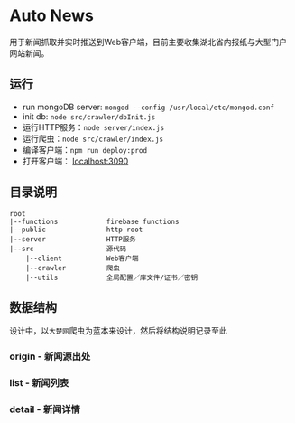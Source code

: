 # Auto News

用于新闻抓取并实时推送到Web客户端，目前主要收集湖北省内报纸与大型门户网站新闻。

## 运行
- run mongoDB server: `mongod --config /usr/local/etc/mongod.conf`
- init db: `node src/crawler/dbInit.js`
- 运行HTTP服务：`node server/index.js`
- 运行爬虫：`node src/crawler/index.js`
- 编译客户端：`npm run deploy:prod`
- 打开客户端： [localhost:3090](http://localhost:3090)

## 目录说明
    root
    |--functions            firebase functions
    |--public               http root
    |--server               HTTP服务
    |--src                  源代码
        |--client           Web客户端
        |--crawler          爬虫
        |--utils            全局配置／库文件/证书／密钥
    
## 数据结构
设计中，以`大楚网`爬虫为蓝本来设计，然后将结构说明记录至此
### origin - 新闻源出处

### list - 新闻列表

### detail - 新闻详情